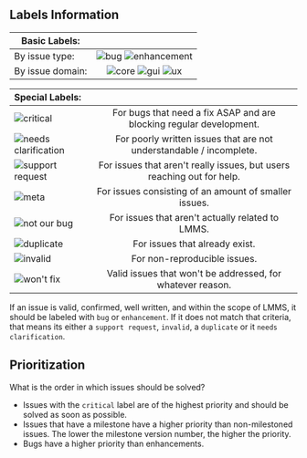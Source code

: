 ## Labels Information

| Basic Labels: |  |
|--------------|:-------------------:|
|By issue type: | ![bug](http://i.imgur.com/Z5FvV1s.png) ![enhancement](http://i.imgur.com/J8IOlDl.png) |
|By issue domain: | ![core](http://i.imgur.com/dbDeSYk.png) ![gui](http://i.imgur.com/HfxxFTr.png) ![ux](http://i.imgur.com/mtdAhMZ.png) |

|Special Labels: | |
|:----------------------|:-----------:|
|![critical](http://i.imgur.com/gR3JsXW.png) |For bugs that need a fix ASAP and are blocking regular development.|
|![needs clarification](http://i.imgur.com/o4a55ha.png)|For poorly written issues that are not understandable / incomplete.|
|![support request](http://i.imgur.com/ZJIT3m9.png)|For issues that aren't really issues, but users reaching out for help.|
|![meta](http://i.imgur.com/mgFrOld.png)|For issues consisting of an amount of smaller issues.|
|![not our bug](http://i.imgur.com/9ZlKNUR.png)|For issues that aren't actually related to LMMS.|
|![duplicate](http://i.imgur.com/DQDJDKW.png)|For issues that already exist.|
|![invalid](http://i.imgur.com/n3UBq52.png)|For non-reproducible issues.|
|![won't fix](http://i.imgur.com/dEJTyvn.png)|Valid issues that won't be addressed, for whatever reason.|

If an issue is valid, confirmed, well written, and within the scope of LMMS, it should be labeled with `bug` or `enhancement`. If it does not match that criteria, that means its either a `support request`, `invalid`, a `duplicate` or it `needs clarification`.

## Prioritization

What is the order in which issues should be solved?

* Issues with the `critical` label are of the highest priority and should be solved as soon as possible.
* Issues that have a milestone have a higher priority than non-milestoned issues. The lower the milestone version number, the higher the priority.
* Bugs have a higher priority than enhancements.